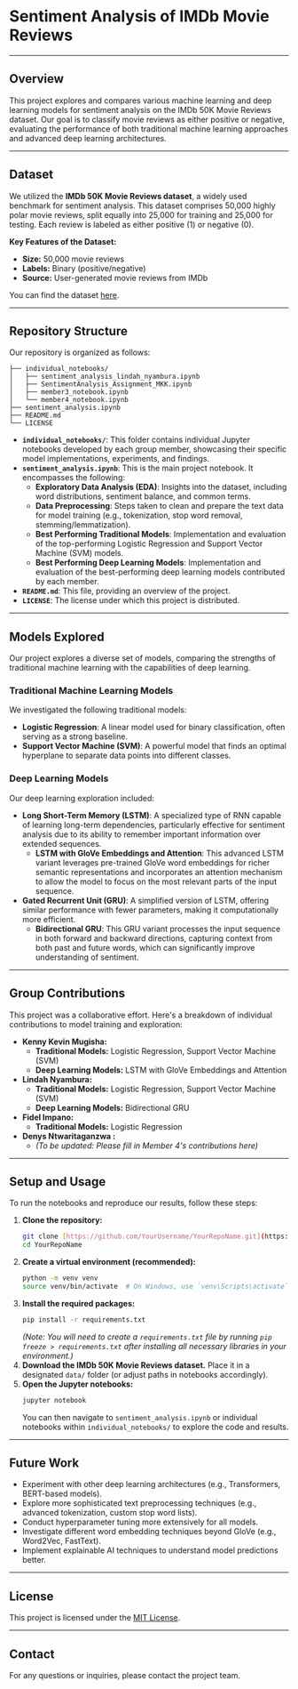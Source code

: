 # Sentiment Analysis of IMDb Movie Reviews

---

## Overview

This project explores and compares various machine learning and deep learning models for sentiment analysis on the IMDb 50K Movie Reviews dataset. Our goal is to classify movie reviews as either positive or negative, evaluating the performance of both traditional machine learning approaches and advanced deep learning architectures.

---

## Dataset

We utilized the **IMDb 50K Movie Reviews dataset**, a widely used benchmark for sentiment analysis. This dataset comprises 50,000 highly polar movie reviews, split equally into 25,000 for training and 25,000 for testing. Each review is labeled as either positive (1) or negative (0).

**Key Features of the Dataset:**
* **Size:** 50,000 movie reviews
* **Labels:** Binary (positive/negative)
* **Source:** User-generated movie reviews from IMDb

You can find the dataset [here](https://www.kaggle.com/datasets/lakshmi25npathi/imdb-dataset-of-50k-movie-reviews).

---

## Repository Structure

Our repository is organized as follows:

```
├── individual_notebooks/
│   ├── sentiment_analysis_lindah_nyambura.ipynb
│   ├── SentimentAnalysis_Assignment_MKK.ipynb
│   ├── member3_notebook.ipynb
│   └── member4_notebook.ipynb
├── sentiment_analysis.ipynb
├── README.md
└── LICENSE
```

* **`individual_notebooks/`**: This folder contains individual Jupyter notebooks developed by each group member, showcasing their specific model implementations, experiments, and findings.
* **`sentiment_analysis.ipynb`**: This is the main project notebook. It encompasses the following:
    * **Exploratory Data Analysis (EDA)**: Insights into the dataset, including word distributions, sentiment balance, and common terms.
    * **Data Preprocessing**: Steps taken to clean and prepare the text data for model training (e.g., tokenization, stop word removal, stemming/lemmatization).
    * **Best Performing Traditional Models**: Implementation and evaluation of the top-performing Logistic Regression and Support Vector Machine (SVM) models.
    * **Best Performing Deep Learning Models**: Implementation and evaluation of the best-performing deep learning models contributed by each member.
* **`README.md`**: This file, providing an overview of the project.
* **`LICENSE`**: The license under which this project is distributed.

---

## Models Explored

Our project explores a diverse set of models, comparing the strengths of traditional machine learning with the capabilities of deep learning.

### Traditional Machine Learning Models

We investigated the following traditional models:

* **Logistic Regression**: A linear model used for binary classification, often serving as a strong baseline.
* **Support Vector Machine (SVM)**: A powerful model that finds an optimal hyperplane to separate data points into different classes.


### Deep Learning Models

Our deep learning exploration included:

* **Long Short-Term Memory (LSTM)**: A specialized type of RNN capable of learning long-term dependencies, particularly effective for sentiment analysis due to its ability to remember important information over extended sequences.
    * **LSTM with GloVe Embeddings and Attention**: This advanced LSTM variant leverages pre-trained GloVe word embeddings for richer semantic representations and incorporates an attention mechanism to allow the model to focus on the most relevant parts of the input sequence.
* **Gated Recurrent Unit (GRU)**: A simplified version of LSTM, offering similar performance with fewer parameters, making it computationally more efficient.
    * **Bidirectional GRU**: This GRU variant processes the input sequence in both forward and backward directions, capturing context from both past and future words, which can significantly improve understanding of sentiment.

---

## Group Contributions

This project was a collaborative effort. Here's a breakdown of individual contributions to model training and exploration:

* **Kenny Kevin Mugisha:**
    * **Traditional Models:** Logistic Regression, Support Vector Machine (SVM)
    * **Deep Learning Models:** LSTM with GloVe Embeddings and Attention
* **Lindah Nyambura:**
    * **Traditional Models:** Logistic Regression, Support Vector Machine (SVM)
    * **Deep Learning Models:** Bidirectional GRU
* **Fidel Impano:**
    * **Traditional Models:** Logistic Regression
* **Denys Ntwaritaganzwa :**
    * *(To be updated: Please fill in Member 4's contributions here)*

---

## Setup and Usage

To run the notebooks and reproduce our results, follow these steps:

1.  **Clone the repository:**
    ```bash
    git clone [https://github.com/YourUsername/YourRepoName.git](https://github.com/YourUsername/YourRepoName.git)
    cd YourRepoName
    ```
2.  **Create a virtual environment (recommended):**
    ```bash
    python -m venv venv
    source venv/bin/activate  # On Windows, use `venv\Scripts\activate`
    ```
3.  **Install the required packages:**
    ```bash
    pip install -r requirements.txt
    ```
    *(Note: You will need to create a `requirements.txt` file by running `pip freeze > requirements.txt` after installing all necessary libraries in your environment.)*
4.  **Download the IMDb 50K Movie Reviews dataset.** Place it in a designated `data/` folder (or adjust paths in notebooks accordingly).
5.  **Open the Jupyter notebooks:**
    ```bash
    jupyter notebook
    ```
    You can then navigate to `sentiment_analysis.ipynb` or individual notebooks within `individual_notebooks/` to explore the code and results.

---

## Future Work

* Experiment with other deep learning architectures (e.g., Transformers, BERT-based models).
* Explore more sophisticated text preprocessing techniques (e.g., advanced tokenization, custom stop word lists).
* Conduct hyperparameter tuning more extensively for all models.
* Investigate different word embedding techniques beyond GloVe (e.g., Word2Vec, FastText).
* Implement explainable AI techniques to understand model predictions better.

---

## License

This project is licensed under the [MIT License](LICENSE).

---

## Contact

For any questions or inquiries, please contact the project team.
